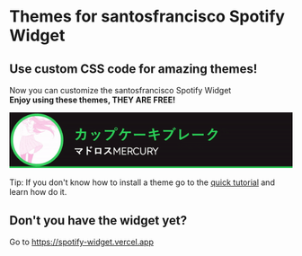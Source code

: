 # Themes for santosfrancisco Spotify Widget
## Use custom CSS code for amazing themes!
Now you can customize the santosfrancisco Spotify Widget   
**Enjoy using these themes, THEY ARE FREE!**
<p align="center"><img src="./content/images/examples/example.gif"></p>

Tip: If you don't know how to install a theme go to the [quick tutorial](./content/markdown/tutorial.md) and learn how do it.

## Don't you have the widget yet?
Go to https://spotify-widget.vercel.app
